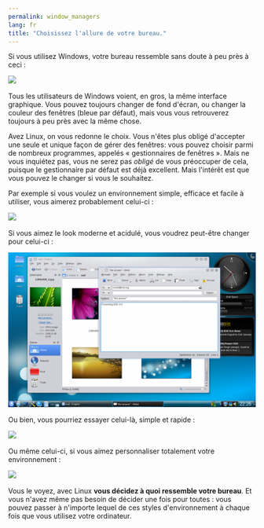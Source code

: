 ```yaml
---
permalink: window_managers
lang: fr
title: "Choisissez l'allure de votre bureau."
---
```


Si vous utilisez Windows, votre bureau ressemble sans doute à
peu près à ceci :

<img src="/img/windows_vista.jpg" />

Tous les utilisateurs de Windows voient, en gros, la même interface
graphique. Vous pouvez toujours changer de fond d'écran, ou changer la
couleur des fenêtres (bleue par défaut), mais vous vous retrouverez
toujours à peu près avec la même chose.

Avez Linux, on vous redonne le choix. Vous n'êtes plus obligé
d'accepter une seule et unique façon de gérer des fenêtres: vous
pouvez choisir parmi de nombreux programmes, appelés « gestionnaires
de fenêtres ». Mais ne vous inquiétez pas, vous ne serez pas <i>obligé</i>
de vous préoccuper de cela, puisque le gestionnaire par défaut est déjà
excellent. Mais l'intérêt est que vous pouvez le changer si vous le 
souhaitez.

Par exemple si vous voulez un environnement simple, efficace et
facile à utiliser, vous aimerez probablement celui-ci :

<img src="/img/ubuntu.jpg"/>

Si vous aimez le look moderne et acidulé, vous voudrez peut-être
changer pour celui-ci :

<img src="/img/kde.png" />

Ou bien, vous pourriez essayer celui-là, simple et rapide :

<img src="/img/xfce.jpg" />

Ou même celui-ci, si vous aimez personnaliser totalement votre
environnement :

<img src="/img/wm.jpg" />

Vous le voyez, avec Linux <b>vous décidez à quoi ressemble votre
bureau</b>. Et vous n'avez même pas besoin de décider une fois pour
toutes : vous pouvez passer à n'importe lequel de ces styles
d'environnement à chaque fois que vous utilisez votre
ordinateur.




